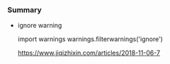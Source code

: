 ### Summary
+ ignore warning

    import warnings
    warnings.filterwarnings('ignore')
    
    
    https://www.jiqizhixin.com/articles/2018-11-06-7
